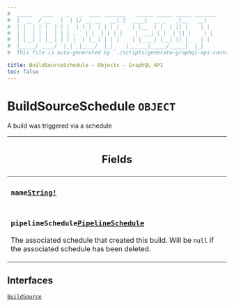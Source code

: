 ```yaml
---
#  _____   ____    _   _  ____ _______   ______ _____ _____ _______
#  |  __  / __   |  | |/ __ __   __| |  ____|  __ _   _|__   __|
#  | |  | | |  | | |  | | |  | | | |    | |__  | |  | || |    | |
#  | |  | | |  | | | . ` | |  | | | |    |  __| | |  | || |    | |
#  | |__| | |__| | | |  | |__| | | |    | |____| |__| || |_   | |
#  |_____/ ____/  |_| _|____/  |_|    |______|_____/_____|  |_|
#  This file is auto-generated by `./scripts/generate-graphql-api-content.sh`.

title: BuildSourceSchedule – Objects – GraphQL API
toc: false
---
```

<!-- vale off -->
<h1 class="has-pills" data-algolia-exclude>
  BuildSourceSchedule
  <span class="pill pill--object pill--normal-case pill--large"><code>OBJECT</code></span>
</h1>
<!-- vale on -->


A build was triggered via a schedule

<table class="responsive-table responsive-table--single-column-rows">
  <thead>
    <th>
      <h2 data-algolia-exclude>Fields</h2>
    </th>
  </thead>
  <tbody>
    <tr><td><h3 class="is-small has-pills"><code>name</code><a href="/docs/apis/graphql/schemas/scalar/string" class="pill pill--scalar pill--normal-case pill--medium" title="Go to SCALAR String"><code>String!</code></a></h3></td></tr><tr><td><h3 class="is-small has-pills"><code>pipelineSchedule</code><a href="/docs/apis/graphql/schemas/object/pipelineschedule" class="pill pill--object pill--normal-case pill--medium" title="Go to OBJECT PipelineSchedule"><code>PipelineSchedule</code></a></h3><p>The associated schedule that created this build. Will be <code>null</code> if the associated schedule has been deleted.</p></td></tr>
  </tbody>
</table>




<h2 data-algolia-exclude>Interfaces</h2>
<div>
  <a href="/docs/apis/graphql/schemas/interface/buildsource" class="pill pill--interface pill--normal-case pill--large" title="Go to INTERFACE BuildSource">
  <code>BuildSource</code>
</a>

</div>
